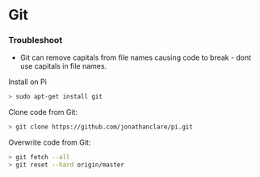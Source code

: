 # Git

### Troubleshoot
- Git can remove capitals from file names causing code to break - dont use capitals in file names.

Install on Pi
```sh
> sudo apt-get install git
```

Clone code from Git:
```sh
> git clone https://github.com/jonathanclare/pi.git
```

Overwrite code from Git:
```sh
> git fetch --all
> git reset --hard origin/master
```